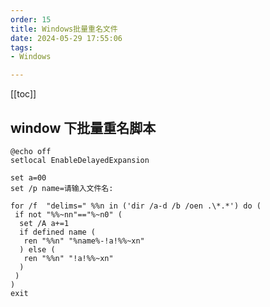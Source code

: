 ```yaml
---
order: 15
title: Windows批量重名文件
date: 2024-05-29 17:55:06
tags:
- Windows

---
```


<!-- more -->
[[toc]]

## window 下批量重名脚本

```shell script
@echo off
setlocal EnableDelayedExpansion

set a=00
set /p name=请输入文件名:

for /f  "delims=" %%n in ('dir /a-d /b /oen .\*.*') do (
 if not "%%~nn"=="%~n0" (
  set /A a+=1
  if defined name (
   ren "%%n" "%name%-!a!%%~xn"
  ) else (
   ren "%%n" "!a!%%~xn"
  )
 )
)
exit
```

